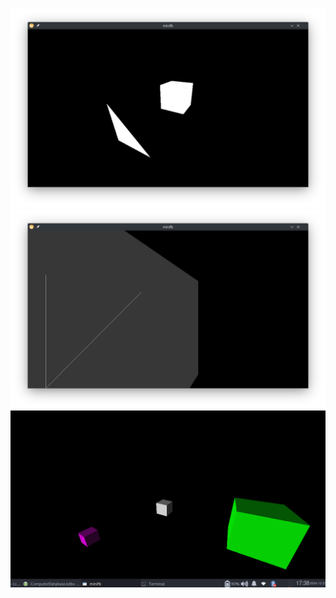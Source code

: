 ![Screenshot](./screenshots/screenshot1.png)
![Screenshot](./screenshots/bug1.png)
![Screenshot](./screenshots/color_cubes.png)
